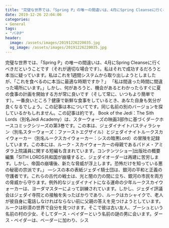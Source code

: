 ```yaml
---
title: "完璧な世界では、「Spring P」の唯一の間違いは、4月にSpring Cleanseに行くべきだということです（それが適切な場合です）。"
date: 2019-12-26 22:04:06
categories:
- General
tags:
- "バネP"
header:
  image: /assets/images/20191226220035.jpg
  og_image: /assets/images/20191226220035.jpg
---
```


完璧な世界では、「Spring P」の唯一の間違いは、4月にSpring Cleanseに行くべきだということです（それが適切な場合です）。私はそれで成功するだろうと本当に疑っています。私はこれを1週間システムから取り出しようとしましたが、「これを食べるのに本当に最適な時期ですか？」 「私は間違った時間に間違った場所にいます。」しかし、何があろうと、機会があるとわかったらすぐに夏の食事の計画を開始する方が常に良いです（そして常に、いつもより簡単です）。一番良いところ？健康で新鮮な食事をしているとき、あなた自身も気分が良くなるでしょう。この記事は本についてです。同じ名前の別のバージョンを探しているかもしれません。この記事は約です。 Book of the Jedi：The Sith Lords（別名Jedi Academy）は、スターウォーズの映画3部作に基づくダークホースコミックシリーズの第3巻です。この本は、ジェダイナイトバスティラシャン（別名スターウォーズ：ファーストエグザイル）とジェダイナイトルークスカイウォーカー（別名ルークスカイウォーカー：シスの暗黒Lord）の冒険を記録しています。この本には、ルーク・スカイウォーカーの母親であるパドメ・アミダラ上院議員に関する短編も含まれています。コンテンツショー]出版社の概要編集「SITH LORDS共和国が崩壊すると、ジェダイオーダーは再建に苦労します。しかし、帝国の崩壊後、新たな脅威が浮上します。恐怖だけを知っている悪の秘密の宗派です。」 —シスの本の表紙ジェダイ騎士団は、銀河の平和と正義の守護者です。これらの古代の戦士は、光と闇の力の間に立ち、銀河の市民を両方の脅威から守ります。例外的なジェダイナイトになる運命の少年ルークスカイウォーカーは、ヨーダマスターによって訓練されています。しかし、ジェダイ評議会はジェダイ寺院との接触を失ったばかりであり、ルークはカシャイクで、老人が彼自身に電話しなければならない前に父親の答えを見つけようとしています。ルークは砂漠の世界で自分を見つけます。そこで彼は古い友人、ブーシュという名前の村の少女、そしてダース・ベイダーという名前の謎の男に会います。ダース・ベイダーは、ベーダーに加わり、シス
